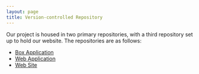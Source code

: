 ```yaml
---
layout: page
title: Version-controlled Repository
---
```


Our project is housed in two primary repositories, with a third repository set up to hold our website. The repositories are as follows:

- [Box Application](https://github.com/ASK-MEdia/360ls-box)
- [Web Application](https://github.com/ASK-MEdia/360ls-vcms)
- [Web Site](https://github.com/dongy7/360ls)